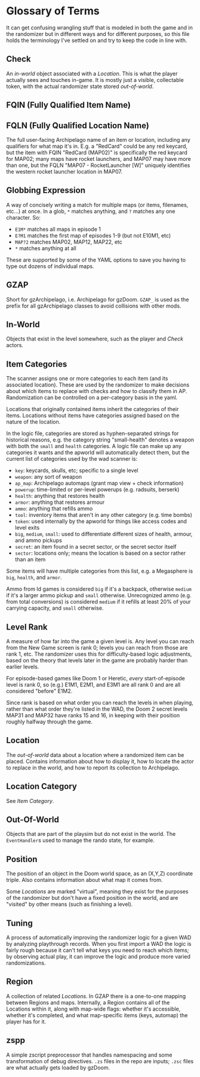 # Glossary of Terms

It can get confusing wrangling stuff that is modeled in both the game and in the
randomizer but in different ways and for different purposes, so this file holds
the terminology I've settled on and try to keep the code in line with.

## Check

An *in-world* object associated with a *Location*. This is what the player actually
sees and touches in-game. It is mostly just a visible, collectable token, with the
actual randomizer state stored *out-of-world*.

## FQIN (Fully Qualified Item Name)
## FQLN (Fully Qualified Location Name)

The full user-facing Archipelago name of an item or location, including any
qualifiers for what map it's in. E.g. a "RedCard" could be any red keycard, but
the item with FQIN "RedCard (MAP02)" is specifically the red keycard for MAP02;
many maps have rocket launchers, and MAP07 may have more than one, but the FQLN
"MAP07 - RocketLauncher [W]" uniquely identifies the western rocket launcher
location in MAP07.

## Globbing Expression

A way of concisely writing a match for multiple maps (or items, filenames, etc...)
at once. In a glob, `*` matches anything, and `?` matches any one character. So:
- `E1M*` matches all maps in episode 1
- `E?M1` matches the first map of episodes 1-9 (but not E10M1, etc)
- `MAP?2` matches MAP02, MAP12, MAP22, etc
- `*` matches anything at all

These are supported by some of the YAML options to save you having to type out
dozens of individual maps.

## GZAP

Short for gzArchipelago, i.e. Archipelago for gzDoom. `GZAP_` is used as the
prefix for all gzArchipelago classes to avoid collisions with other mods.

## In-World

Objects that exist in the level somewhere, such as the player and *Check* actors.

## Item Categories

The scanner assigns one or more categories to each item (and its associated
location). These are used by the randomizer to make decisions about which items
to replace with checks and how to classify them in AP. Randomization can be
controlled on a per-category basis in the yaml.

Locations that originally contained items inherit the categories of their items.
Locations without items have categories assigned based on the nature of the
location.

In the logic file, categories are stored as hyphen-separated strings for
historical reasons, e.g. the category string "small-health" denotes a weapon
with both the `small` and `health` categories. A logic file can make up any
categories it wants and the apworld will automatically detect them, but the
current list of categories used by the wad scanner is:

- `key`: keycards, skulls, etc; specific to a single level
- `weapon`: any sort of weapon
- `ap_map`: Archipelago automaps (grant map view + check information)
- `powerup`: time-limited or per-level powerups (e.g. radsuits, berserk)
- `health`: anything that restores health
- `armor`: anything that restores armour
- `ammo`: anything that refills ammo
- `tool`: inventory items that aren't in any other category (e.g. time bombs)
- `token`: used internally by the apworld for things like access codes and level exits
- `big`, `medium`, `small`: used to differentiate different sizes of health,
  armour, and ammo pickups
- `secret`: an item found in a secret sector, or the secret sector itself
- `sector`: locations only; means the location is based on a sector rather than
  an item

Some items will have multiple categories from this list, e.g. a Megasphere is
`big`, `health`, and `armor`.

Ammo from Id games is considered `big` if it's a backpack, otherwise `medium` if
it's a larger ammo pickup and `small` otherwise. Unrecognized ammo (e.g. from
total conversions) is considered `medium` if it refills at least 20% of your
carrying capacity, and `small` otherwise.

## Level Rank

A measure of how far into the game a given level is. Any level you can reach from
the New Game screen is rank 0; levels you can reach from those are rank 1, etc.
The randomizer uses this for difficulty-based logic adjustments, based on the
theory that levels later in the game are probably harder than earlier levels.

For episode-based games like Doom 1 or Heretic, *every* start-of-episode level
is rank 0, so (e.g.) E1M1, E2M1, and E3M1 are all rank 0 and are all considered
"before" E1M2.

Since rank is based on what order you can reach the levels in when playing,
rather than what order they're listed in the WAD, the Doom 2 secret levels
MAP31 and MAP32 have ranks 15 and 16, in keeping with their position roughly
halfway through the game.

## Location

The *out-of-world* data about a location where a randomized item can be placed.
Contains information about how to display it, how to locate the actor to replace
in the world, and how to report its collection to Archipelago.

## Location Category

See *Item Category*.

## Out-Of-World

Objects that are part of the playsim but do not exist in the world. The
`EventHandler`s used to manage the rando state, for example.

## Position

The position of an object in the Doom world space, as an (X,Y,Z) coordinate triple.
Also contains information about what map it comes from.

Some *Locations* are marked "virtual", meaning they exist for the purposes of the
randomizer but don't have a fixed position in the world, and are "visited" by
other means (such as finishing a level).

## Tuning

A process of automatically improving the randomizer logic for a given WAD by
analyzing playthrough records. When you first import a WAD the logic is fairly
rough because it can't tell what keys you need to reach which items; by observing
actual play, it can improve the logic and produce more varied randomizations.

## Region

A collection of related *Locations*. In GZAP there is a one-to-one mapping between
Regions and maps. Internally, a Region contains all of the Locations within it,
along with map-wide flags: whether it's accessible, whether it's completed, and
what map-specific items (keys, automap) the player has for it.

## zspp

A simple zscript preprocessor that handles namespacing and some transformation of
debug directives. `.zs` files in the repo are inputs; `.zsc` files are what
actually gets loaded by gzDoom.
